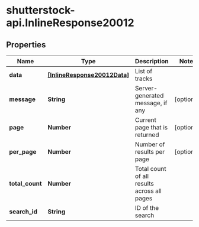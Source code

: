 # shutterstock-api.InlineResponse20012

## Properties
Name | Type | Description | Notes
------------ | ------------- | ------------- | -------------
**data** | [**[InlineResponse20012Data]**](InlineResponse20012Data.md) | List of tracks | 
**message** | **String** | Server-generated message, if any | [optional] 
**page** | **Number** | Current page that is returned | [optional] 
**per_page** | **Number** | Number of results per page | [optional] 
**total_count** | **Number** | Total count of all results across all pages | 
**search_id** | **String** | ID of the search | 


